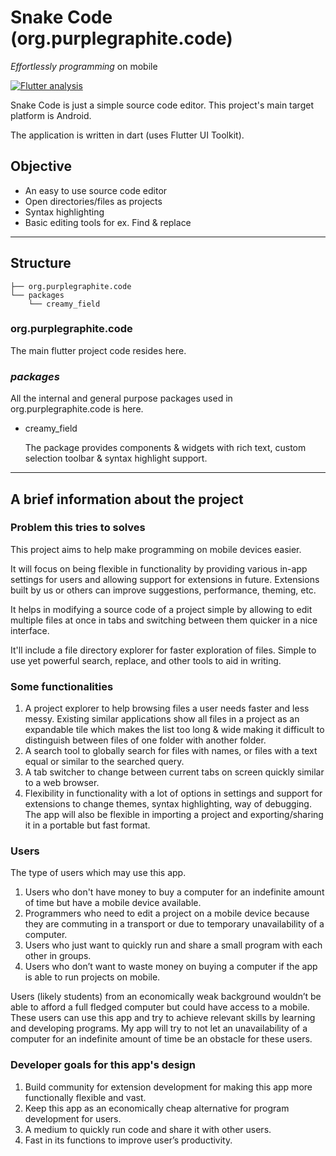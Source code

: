# Snake Code (org.purplegraphite.code)

_Effortlessly programming_ on mobile

[![Flutter analysis](https://github.com/predatorx7/snake_code/workflows/Flutter%20analysis/badge.svg)](https://github.com/predatorx7/snake_code/actions?query=workflow%3A%22Flutter+analysis%22)

Snake Code is just a simple source code editor. This project's main target platform is Android.

The application is written in dart (uses Flutter UI Toolkit).

## Objective

- An easy to use source code editor
- Open directories/files as projects
- Syntax highlighting
- Basic editing tools for ex. Find & replace

---

## Structure

```tree
├── org.purplegraphite.code
└── packages
    └── creamy_field
```

### org.purplegraphite.code

The main flutter project code resides here.

### _packages_

All the internal and general purpose packages used in org.purplegraphite.code is here.

- creamy_field

  The package provides components & widgets with rich text, custom selection toolbar & syntax highlight support.

---

## A brief information about the project

### Problem this tries to solves

This project aims to help make programming on mobile devices easier.

It will focus on being flexible in functionality by providing various in-app settings for users and allowing support for extensions in future.
Extensions built by us or others can improve suggestions, performance, theming, etc.

It helps in modifying a source code of a project simple by allowing to edit multiple files at once in tabs and switching between them quicker in a nice interface.

It'll include a file directory explorer for faster exploration of files. Simple to use yet powerful search, replace, and other tools to aid in writing.

### Some functionalities

1. A project explorer to help browsing files a user needs faster and less messy. Existing similar applications show all files in a project as an expandable tile which makes the list too long & wide making it difficult to distinguish between files of one folder with another folder.
1. A search tool to globally search for files with names, or files with a text equal or similar to the searched query.
1. A tab switcher to change between current tabs on screen quickly similar to a web browser.
1. Flexibility in functionality with a lot of options in settings and support for extensions to change themes, syntax highlighting, way of debugging. The app will also be flexible in importing a project and exporting/sharing it in a portable but fast format.

### Users

The type of users which may use this app.

1. Users who don't have money to buy a computer for an indefinite amount of time but have a mobile device available.
1. Programmers who need to edit a project on a mobile device because they are commuting in a transport or due to temporary unavailability of a computer.
1. Users who just want to quickly run and share a small program with each other in groups.
1. Users who don’t want to waste money on buying a computer if the app is able to run projects on mobile.

Users (likely students) from an economically weak background wouldn’t be able to afford a full fledged computer but could have access to a mobile. These users can use this app and try to achieve relevant skills by learning and developing programs. My app will try to not let an unavailability of a computer for an indefinite amount of time be an obstacle for these users.

### Developer goals for this app's design

1. Build community for extension development for making this app more functionally flexible and vast.
1. Keep this app as an economically cheap alternative for program development for users.
1. A medium to quickly run code and share it with other users.
1. Fast in its functions to improve user’s productivity.
